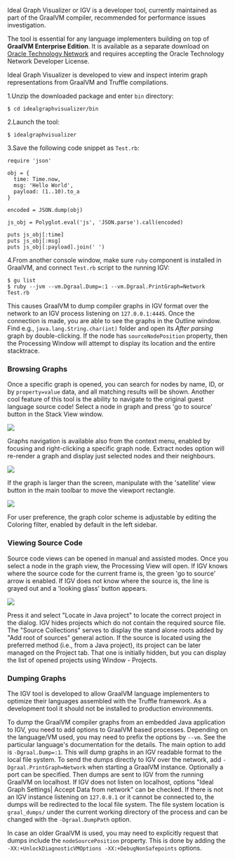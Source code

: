 Ideal Graph Visualizer or IGV is a developer tool, currently maintained as part of the GraalVM compiler, recommended for performance issues investigation.

The tool is essential for any language implementers building on top of **GraalVM Enterprise Edition**.
It is available as a separate download on [Oracle Technology Network](https://www.oracle.com/technetwork/oracle-labs/program-languages/downloads/index.html) and requires accepting the Oracle Technology Network Developer License.

Ideal Graph Visualizer is developed to view and inspect interim graph representations from GraalVM and Truffle compilations.


1.Unzip the downloaded package and enter `bin` directory:

```
$ cd idealgraphvisualizer/bin
```

2.Launch the tool:

```
$ idealgraphvisualizer
```

3.Save the following code snippet as  `Test.rb`:

```
require 'json'

obj = {
  time: Time.now,
  msg: 'Hello World',
  payload: (1..10).to_a
}

encoded = JSON.dump(obj)

js_obj = Polyglot.eval('js', 'JSON.parse').call(encoded)

puts js_obj[:time]
puts js_obj[:msg]
puts js_obj[:payload].join(' ')
```

4.From another console window, make sure `ruby` component is installed in GraalVM,
and connect `Test.rb` script to the running IGV:

```shell
$ gu list
$ ruby --jvm --vm.Dgraal.Dump=:1 --vm.Dgraal.PrintGraph=Network Test.rb
```
This causes GraalVM to dump compiler graphs in IGV format over the network to an IGV process listening
on `127.0.0.1:4445`. Once the connection is made, you are able to see the graphs in the Outline window.
Find e.g., `java.lang.String.char(int)` folder and open its _After parsing_ graph by double-clicking.
If the node has `sourceNodePosition` property, then the Processing Window will attempt to display its location and the entire stacktrace.

### Browsing Graphs
Once a specific graph is opened, you can search for nodes by name, ID, or by `property=value` data, and all matching results will be shown.
Another cool feature of this tool is the ability to navigate to the original guest language source code!
Select a node in graph and press 'go to source' button in the Stack View window.

![](/docs/img/IGV_navigate_to_source.png)

Graphs navigation is available also from the context menu, enabled by focusing
and right-clicking a specific graph node. Extract nodes option will re-render
a graph and display just selected nodes and their neighbours.

![](/docs/img/IGV_context_menu.png)

If the graph is larger than the screen, manipulate with the 'satellite' view button
in the main toolbar to move the viewport rectangle.

![](/docs/img/IGV_satellite_view.png)

For user preference, the graph color scheme is adjustable by editing
the Coloring filter, enabled by default in the left sidebar.

### Viewing Source Code

Source code views can be opened in manual and assisted modes. Once you select a node
in the graph view, the Processing View will open. If IGV knows where the source code
for the current frame is, the green 'go to source' arrow is enabled. If IGV does not
know where the source is, the line is grayed out and a 'looking glass' button appears.

![](/docs/img/IGV_add_source.png)

Press it and select "Locate in Java project" to locate the correct project in the dialog.
IGV hides projects which do not contain the required source file.
The "Source Collections" serves to display the stand alone roots added by "Add root of sources" general action.
If the source is located using the preferred method (i.e., from a Java project),
its project can be later managed on the Project tab. That one is initially hidden,
but you can display the list of opened projects using Window - Projects.

### Dumping Graphs

The IGV tool is developed to allow GraalVM language implementers
to optimize their languages assembled with the Truffle framework. As a development
tool it should not be installed to production environments.

To dump the GraalVM compiler graphs from an embedded Java application to IGV,
you need to add options to GraalVM based processes. Depending on the language/VM
used, you may need to prefix the options by `--vm`. See the particular
language's documentation for the details. The main option to add is
`-Dgraal.Dump=:1`. This will dump graphs in an IGV readable format to the local
file system. To send the dumps directly to IGV over the network, add
`-Dgraal.PrintGraph=Network` when starting a GraalVM instance. Optionally a
port can be specified. Then dumps are sent to IGV from the running GraalVM on
localhost. If IGV does not listen on localhost, options "Ideal Graph Settings|
Accept Data from network" can be checked. If there is not an IGV instance
listening on `127.0.0.1` or it cannot be connected to, the dumps will be
redirected to the local file system. The file system location is `graal_dumps/`
under the current working directory of the process and can be changed with the
`-Dgraal.DumpPath` option.

In case an older GraalVM is used, you may need to explicitly request that dumps
include the `nodeSourcePosition` property. This is done by adding the
`-XX:+UnlockDiagnosticVMOptions -XX:+DebugNonSafepoints` options.
